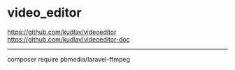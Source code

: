 # video_editor

<!-- Contenuto migrato da _docs/video_editor.txt -->


https://github.com/kudlav/videoeditor
https://github.com/kudlav/videoeditor-doc

--------------------------------------------


composer require pbmedia/laravel-ffmpeg

